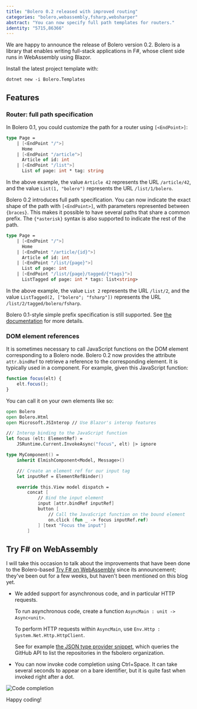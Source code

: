 ```yaml
---
title: "Bolero 0.2 released with improved routing"
categories: "bolero,webassembly,fsharp,websharper"
abstract: "You can now specify full path templates for routers."
identity: "5715,86366"
---
```

We are happy to announce the release of Bolero version 0.2. Bolero is a library that enables writing full-stack applications in F#, whose client side runs in WebAssembly using Blazor.

Install the latest project template with:

```shell
dotnet new -i Bolero.Templates
```

## Features

### Router: full path specification

In Bolero 0.1, you could customize the path for a router using `[<EndPoint>]`:

```fsharp
type Page =
    | [<EndPoint "/">]
      Home
    | [<EndPoint "/article">]
      Article of id: int
    | [<EndPoint "/list">]
      List of page: int * tag: string
```

In the above example, the value `Article 42` represents the URL `/article/42`, and the value `List(1, "bolero")` represents the URL `/list/1/bolero`.

Bolero 0.2 introduces full path specification. You can now indicate the exact shape of the path with `[<EndPoint>]`, with parameters represented between `{braces}`. This makes it possible to have several paths that share a common prefix. The `{*asterisk}` syntax is also supported to indicate the rest of the path.

```fsharp
type Page =
    | [<EndPoint "/">]
      Home
    | [<EndPoint "/article/{id}">]
      Article of id: int
    | [<EndPoint "/list/{page}">]
      List of page: int
    | [<EndPoint "/list/{page}/tagged/{*tags}">]
      ListTagged of page: int * tags: list<string>
```

In the above example, the value `List 2` represents the URL `/list/2`, and the value `ListTagged(2, ["bolero"; "fsharp"])` represents the URL `/list/2/tagged/bolero/fsharp`.

Bolero 0.1-style simple prefix specification is still supported. See [the documentation](https://github.com/fsbolero/bolero/wiki/Routing#format) for more details.

### DOM element references

It is sometimes necessary to call JavaScript functions on the DOM element corresponding to a Bolero node. Bolero 0.2 now provides the attribute `attr.bindRef` to retrieve a reference to the corresponding element. It is typically used in a component. For example, given this JavaScript function:

```javascript
function focus(elt) {
    elt.focus();
}
```

You can call it on your own elements like so:

```fsharp
open Bolero
open Bolero.Html
open Microsoft.JSInterop // Use Blazor's interop features

/// Interop binding to the JavaScript function
let focus (elt: ElementRef) =
    JSRuntime.Current.InvokeAsync("focus", elt) |> ignore

type MyComponent() =
    inherit ElmishComponent<Model, Message>()

    /// Create an element ref for our input tag
    let inputRef = ElementRefBinder()

    override this.View model dispatch =
        concat [
            // Bind the input element
            input [attr.bindRef inputRef]
            button [
                // Call the JavaScript function on the bound element
                on.click (fun _ -> focus inputRef.ref)
            ] [text "Focus the input"]
        ]
```

## Try F# on WebAssembly

I will take this occasion to talk about the improvements that have been done to the Bolero-based [Try F# on WebAssembly](http://fsbolero.io/) since its announcement; they've been out for a few weeks, but haven't been mentioned on this blog yet.

* We added support for asynchronous code, and in particular HTTP requests.

    To run asynchronous code, create a function `AsyncMain : unit -> Async<unit>`.

    To perform HTTP requests within `AsyncMain`, use `Env.Http : System.Net.Http.HttpClient`.

    See for example [the JSON type provider snippet](http://fsbolero.io/?snippet=TP_Json), which queries the GitHub API to list the repositories in the fsbolero organization.
    
* You can now invoke code completion using Ctrl+Space. It can take several seconds to appear on a bare identifier, but it is quite fast when invoked right after a dot.

![Code completion](https://i.imgur.com/KKZnf1y.jpg)

Happy coding!
